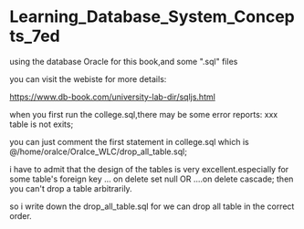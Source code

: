 # Learning_Database_System_Concepts_7ed
using the database Oracle for this book,and some ".sql" files

you can visit the webiste for more details:

https://www.db-book.com/university-lab-dir/sqljs.html

when you first run the college.sql,there may be some error reports: xxx table is not exits;

you can just comment the first statement in college.sql which is @/home/oralce/Oralce_WLC/drop_all_table.sql;

i have to admit that the design of the tables is very excellent.especially for some table's foreign key ... on delete set null OR ....on delete cascade;
then you can't drop a table arbitrarily.

so i write down the drop_all_table.sql for we can drop all table in the correct order.
